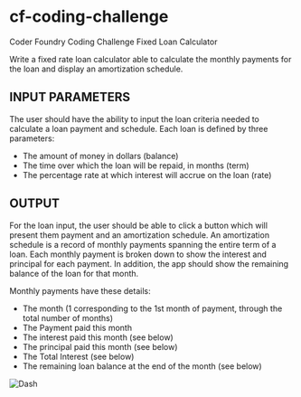 # cf-coding-challenge
 Coder Foundry Coding Challenge Fixed Loan Calculator

Write a fixed rate loan calculator able to calculate the monthly payments for the loan and display an amortization schedule.

## INPUT PARAMETERS
The user should have the ability to input the loan criteria needed to calculate a loan payment and schedule. Each loan is defined by three parameters:
* The amount of money in dollars (balance)
* The time over which the loan will be repaid, in months (term)
* The percentage rate at which interest will accrue on the loan (rate)

## OUTPUT
For the loan input, the user should be able to click a button which will present them payment and an amortization schedule.
An amortization schedule is a record of monthly payments spanning the entire term of a loan. Each monthly payment is broken down to show the interest and principal for each payment. In addition, the app should show the remaining balance of the loan for that month.

Monthly payments have these details:
* The month (1 corresponding to the 1st month of payment, through the total number of months)
* The Payment paid this month
* The interest paid this month (see below)
* The principal paid this month (see below)
* The Total Interest (see below)
* The remaining loan balance at the end of the month (see below)

![Dash](https://i.imgur.com/JJotzS2.jpg)
